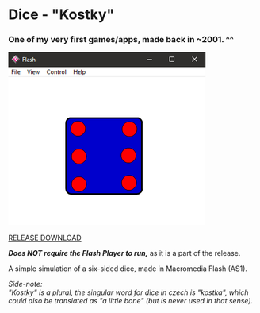 # Dice - "Kostky"  
  
### One of my very first games/apps, made back in ~2001. ^^  
  
![preview](preview.png)  
  
[RELEASE DOWNLOAD](https://github.com/Dark-Gran/Simple-Dice6/releases/tag/1.0)  
  
**_Does NOT require the Flash Player to run,_** as it is a part of the release.
  
A simple simulation of a six-sided dice, made in Macromedia Flash (AS1).  
  
_Side-note:  
"Kostky" is a plural, the singular word for dice in czech is "kostka", which could also be translated as "a little bone" (but is never used in that sense)._  
  
  

